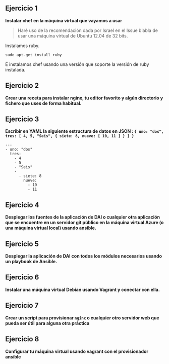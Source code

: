 ## Ejercicio 1

**Instalar chef en la máquina virtual que vayamos a usar**

> Haré uso de la recomendación dada por Israel en el Issue blabla de usar una máquina virtual de Ubuntu 12.04 de 32 bits.

Instalamos ruby.

```sudo apt-get install ruby ```

E instalamos chef usando una versión que soporte la versión de ruby instalada.


## Ejercicio 2

**Crear una receta para instalar nginx, tu editor favorito y algún directorio y fichero que uses de forma habitual.**

## Ejercicio 3

**Escribir en YAML la siguiente estructura de datos en JSON : `{ uno: "dos",
  tres: [ 4, 5, "Seis", { siete: 8, nueve: [ 10, 11 ] } ] } `**

```
---
- uno: "dos"
  tres:
    - 4
    - 5
    - "Seis"
    -
      - siete: 8
        nueve: 
          - 10
          - 11 
```

## Ejercicio 4

**Desplegar los fuentes de la aplicación de DAI o cualquier otra aplicación que se encuentre en un servidor git público en la máquina virtual Azure (o una máquina virtual local) usando ansible.**

## Ejercicio 5

**Desplegar la aplicación de DAI con todos los módulos necesarios usando un playbook de Ansible.**

## Ejercicio 6

**Instalar una máquina virtual Debian usando Vagrant y conectar con ella.**

## Ejercicio 7

**Crear un script para provisionar `nginx` o cualquier otro servidor web que pueda ser útil para alguna otra práctica**

## Ejercicio 8

**Configurar tu máquina virtual usando vagrant con el provisionador ansible**